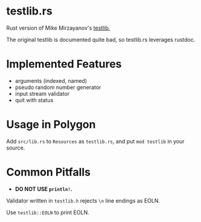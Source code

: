 # testlib.rs

Rust version of Mike Mirzayanov's [testlib.](https://github.com/MikeMirzayanov/testlib)

The original testlib is documented quite bad, so testlib.rs leverages rustdoc.

# Implemented Features

- arguments (indexed, named)
- pseudo random number generator
- input stream validator
- quit with status

# Usage in Polygon

Add `src/lib.rs` to `Resources` as `testlib.rs`, and put `mod testlib` in your source.

# Common Pitfalls

- **DO NOT USE `println!`.**

Validator written in `testlib.h` rejects `\n` line endings as EOLN.

Use `testlib::EOLN` to print EOLN.
